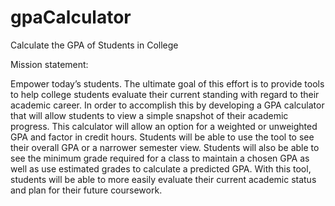 # gpaCalculator
Calculate the GPA of Students in College

Mission statement:  

Empower today’s students. The ultimate goal of this effort is to provide tools to help college students evaluate their current standing with regard to their academic career. In order to accomplish this by developing a GPA calculator that will allow students to view a simple snapshot of their academic progress. This calculator will allow an option for a weighted or unweighted GPA and factor in credit hours. Students will be able to use the tool to see their overall GPA or a narrower semester view. Students will also be able to see the minimum grade required for a class to maintain a chosen GPA as well as use estimated grades to calculate a predicted GPA. With this tool, students will be able to more easily evaluate their current academic status and plan for their future coursework. 
